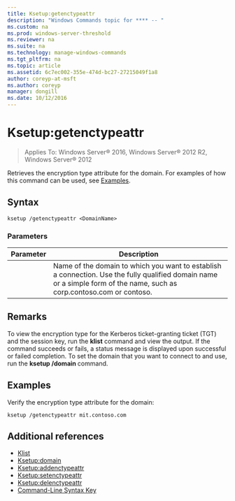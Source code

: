 ```yaml
---
title: Ksetup:getenctypeattr
description: "Windows Commands topic for **** -- "
ms.custom: na
ms.prod: windows-server-threshold
ms.reviewer: na
ms.suite: na
ms.technology: manage-windows-commands
ms.tgt_pltfrm: na
ms.topic: article
ms.assetid: 6c7ec002-355e-474d-bc27-27215049f1a8
author: coreyp-at-msft
ms.author: coreyp
manager: dongill
ms.date: 10/12/2016
---
```


# Ksetup:getenctypeattr

>Applies To: Windows Server&reg; 2016, Windows Server&reg; 2012 R2, Windows Server&reg; 2012

Retrieves the encryption type attribute for the domain. For examples of how this command can be used, see [Examples](#BKMK_Examples).
## Syntax
```
ksetup /getenctypeattr <DomainName> 
```
### Parameters
|Parameter|Description|
|-------------|---------------|
|<DomainName>|Name of the domain to which you want to establish a connection. Use the fully qualified domain name or a simple form of the name, such as corp.contoso.com or contoso.|
## Remarks
To view the encryption type for the Kerberos ticket-granting ticket (TGT) and the session key, run the **klist** command and view the output.
If the command succeeds or fails, a status message is displayed upon successful or failed completion.
To set the domain that you want to connect to and use, run the **ksetup /domain <DomainName>** command.
## <a name="BKMK_Examples"></a>Examples
Verify the encryption type attribute for the domain:
```
ksetup /getenctypeattr mit.contoso.com
```
## Additional references
-   [Klist](Klist.md)
-   [Ksetup:domain](Ksetup-domain.md)
-   [Ksetup:addenctypeattr](Ksetup-addenctypeattr.md)
-   [Ksetup:setenctypeattr](Ksetup-setenctypeattr.md)
-   [Ksetup:delenctypeattr](Ksetup-delenctypeattr.md)
-   [Command-Line Syntax Key](Command-Line-Syntax-Key.md)
